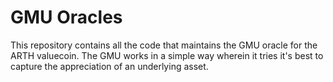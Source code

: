 # GMU Oracles

This repository contains all the code that maintains the GMU oracle for the ARTH valuecoin. The GMU works in a simple way wherein it tries it's best to capture the appreciation of an underlying asset.

